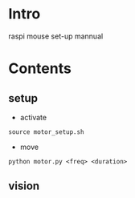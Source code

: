 # Intro

raspi mouse set-up mannual

# Contents

## setup

- activate

```
source motor_setup.sh
```


- move

``` 
python motor.py <freq> <duration>
```


## vision




